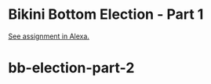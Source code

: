 # Bikini Bottom Election - Part 1
[See assignment in Alexa.](https://alexa.bitmaker.co/cohorts/67/assignments/2056/latest)
# bb-election-part-2

